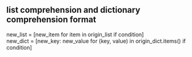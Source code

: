 ## list comprehension and dictionary comprehension format
new_list = [new_item for item in origin_list if condition] <br>
new_dict = [new_key: new_value for (key, value) in origin_dict.items() if condition]
